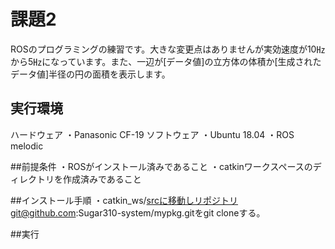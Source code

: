 # 課題2
ROSのプログラミングの練習です。大きな変更点はありませんが実効速度が10㎐から5㎐になっています。また、一辺が[データ値]の立方体の体積か[生成されたデータ値]半径の円の面積を表示します。

## 実行環境

ハードウェア
・Panasonic CF-19
ソフトウェア
・Ubuntu 18.04
・ROS melodic

##前提条件
・ROSがインストール済みであること
・catkinワークスペースのディレクトリを作成済みであること

##インストール手順
・catkin_ws/srcに移動しリポジトリgit@github.com:Sugar310-system/mypkg.gitをgit cloneする。

##実行
